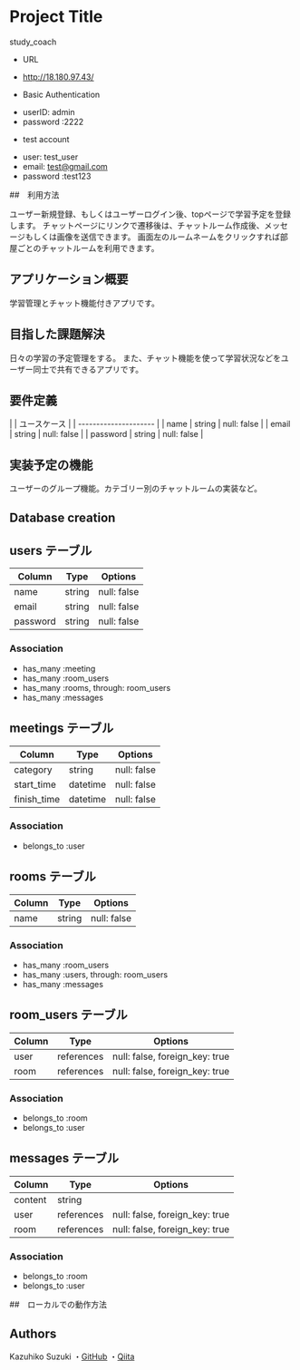 # Project Title 

  study_coach

* URL 

- http://18.180.97.43/ 

* Basic Authentication

- userID: admin
- password :2222

* test account
- user: test_user
- email: test@gmail.com
- password :test123

##　利用方法

ユーザー新規登録、もしくはユーザーログイン後、topページで学習予定を登録します。
チャットページにリンクで遷移後は、チャットルーム作成後、メッセージもしくは画像を送信できます。
画面左のルームネームをクリックすれば部屋ごとのチャットルームを利用できます。

## アプリケーション概要	

学習管理とチャット機能付きアプリです。

## 目指した課題解決
日々の学習の予定管理をする。
また、チャット機能を使って学習状況などをユーザー同士で共有できるアプリです。

## 要件定義

|       | ユースケース         |
|            --------------------- |
| name     | string | null: false |
| email    | string | null: false |
| password | string | null: false |



## 実装予定の機能

ユーザーのグループ機能。カテゴリー別のチャットルームの実装など。

## Database creation

## users テーブル

| Column   | Type   | Options     |
| -------- | ------ | ----------- |
| name     | string | null: false |
| email    | string | null: false |
| password | string | null: false |

### Association

- has_many :meeting
- has_many :room_users
- has_many :rooms, through: room_users
- has_many :messages

## meetings テーブル

| Column      | Type     | Options     |
| ----------- | -------- | ----------- |
| category    | string   | null: false |
| start_time  | datetime | null: false |
| finish_time | datetime | null: false |

### Association

- belongs_to :user

## rooms テーブル

| Column | Type   | Options     |
| ------ | ------ | ----------- |
| name   | string | null: false |

### Association

- has_many :room_users
- has_many :users, through: room_users
- has_many :messages

## room_users テーブル

| Column | Type       | Options                        |
| ------ | ---------- | ------------------------------ |
| user   | references | null: false, foreign_key: true |
| room   | references | null: false, foreign_key: true |

### Association

- belongs_to :room
- belongs_to :user

## messages テーブル

| Column  | Type       | Options                        |
| ------- | ---------- | ------------------------------ |
| content | string     |                                |
| user    | references | null: false, foreign_key: true |
| room    | references | null: false, foreign_key: true |

### Association

- belongs_to :room
- belongs_to :user

##　ローカルでの動作方法

## Authors
Kazuhiko Suzuki
・[GitHub](https://github.com/kazuhikosuzuki)
・[Qiita](https://qiita.com/86suzukikazuhiko)
